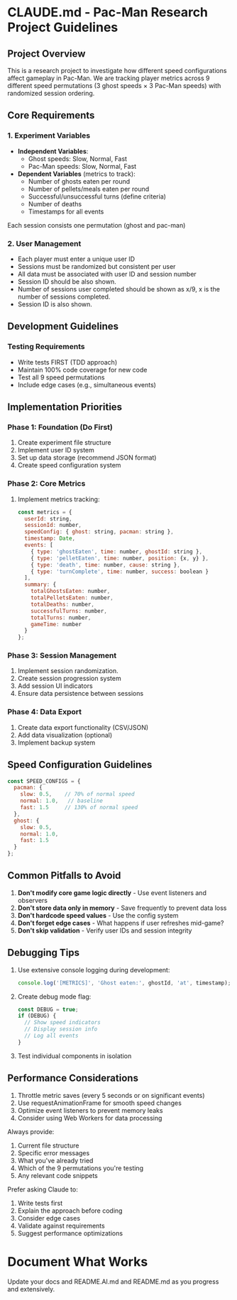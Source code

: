 # CLAUDE.md - Pac-Man Research Project Guidelines

## Project Overview
This is a research project to investigate how different speed configurations affect gameplay in Pac-Man. We are tracking player metrics across 9 different speed permutations (3 ghost speeds × 3 Pac-Man speeds) with randomized session ordering.

## Core Requirements

### 1. Experiment Variables
- **Independent Variables**: 
  - Ghost speeds: Slow, Normal, Fast
  - Pac-Man speeds: Slow, Normal, Fast
- **Dependent Variables** (metrics to track):
  - Number of ghosts eaten per round
  - Number of pellets/meals eaten per round
  - Successful/unsuccessful turns (define criteria)
  - Number of deaths
  - Timestamps for all events

Each session consists one permutation (ghost and pac-man)

### 2. User Management
- Each player must enter a unique user ID
- Sessions must be randomized but consistent per user
- All data must be associated with user ID and session number
- Session ID should be also shown.
- Number of sessions user completed should be shown as x/9, x is the number of sessions completed.
- Session ID is also shown.

## Development Guidelines

### Testing Requirements
- Write tests FIRST (TDD approach)
- Maintain 100% code coverage for new code
- Test all 9 speed permutations
- Include edge cases (e.g., simultaneous events)

## Implementation Priorities

### Phase 1: Foundation (Do First)
1. Create experiment file structure
2. Implement user ID system
3. Set up data storage (recommend JSON format)
4. Create speed configuration system

### Phase 2: Core Metrics
1. Implement metrics tracking:
   ```javascript
   const metrics = {
     userId: string,
     sessionId: number,
     speedConfig: { ghost: string, pacman: string },
     timestamp: Date,
     events: [
       { type: 'ghostEaten', time: number, ghostId: string },
       { type: 'pelletEaten', time: number, position: {x, y} },
       { type: 'death', time: number, cause: string },
       { type: 'turnComplete', time: number, success: boolean }
     ],
     summary: {
       totalGhostsEaten: number,
       totalPelletsEaten: number,
       totalDeaths: number,
       successfulTurns: number,
       totalTurns: number,
       gameTime: number
     }
   };
   ```

### Phase 3: Session Management
1. Implement session randomization. 
2. Create session progression system
3. Add session UI indicators
4. Ensure data persistence between sessions

### Phase 4: Data Export
1. Create data export functionality (CSV/JSON)
2. Add data visualization (optional)
3. Implement backup system

## Speed Configuration Guidelines

```javascript
const SPEED_CONFIGS = {
  pacman: {
    slow: 0.5,    // 70% of normal speed
    normal: 1.0,   // baseline
    fast: 1.5     // 130% of normal speed
  },
  ghost: {
    slow: 0.5,
    normal: 1.0,
    fast: 1.5
  }
};
```

## Common Pitfalls to Avoid

1. **Don't modify core game logic directly** - Use event listeners and observers
2. **Don't store data only in memory** - Save frequently to prevent data loss
3. **Don't hardcode speed values** - Use the config system
4. **Don't forget edge cases** - What happens if user refreshes mid-game?
5. **Don't skip validation** - Verify user IDs and session integrity

## Debugging Tips

1. Use extensive console logging during development:
   ```javascript
   console.log('[METRICS]', 'Ghost eaten:', ghostId, 'at', timestamp);
   ```

2. Create debug mode flag:
   ```javascript
   const DEBUG = true;
   if (DEBUG) {
     // Show speed indicators
     // Display session info
     // Log all events
   }
   ```

3. Test individual components in isolation

## Performance Considerations

1. Throttle metric saves (every 5 seconds or on significant events)
2. Use requestAnimationFrame for smooth speed changes
3. Optimize event listeners to prevent memory leaks
4. Consider using Web Workers for data processing

Always provide:
1. Current file structure
2. Specific error messages
3. What you've already tried
4. Which of the 9 permutations you're testing
5. Any relevant code snippets

Prefer asking Claude to:
1. Write tests first
2. Explain the approach before coding
3. Consider edge cases
4. Validate against requirements
5. Suggest performance optimizations

# Document What Works

Update your docs and README.AI.md and README.md as you progress and extensively.
